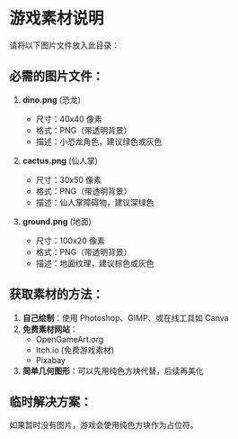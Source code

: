 # 游戏素材说明

请将以下图片文件放入此目录：

## 必需的图片文件：

1. **dino.png** (恐龙)
   - 尺寸：40x40 像素
   - 格式：PNG（带透明背景）
   - 描述：小恐龙角色，建议绿色或灰色

2. **cactus.png** (仙人掌)
   - 尺寸：30x50 像素  
   - 格式：PNG（带透明背景）
   - 描述：仙人掌障碍物，建议深绿色

3. **ground.png** (地面)
   - 尺寸：100x20 像素
   - 格式：PNG（带透明背景）
   - 描述：地面纹理，建议棕色或灰色

## 获取素材的方法：

1. **自己绘制**：使用 Photoshop、GIMP、或在线工具如 Canva
2. **免费素材网站**：
   - OpenGameArt.org
   - Itch.io (免费游戏素材)
   - Pixabay
3. **简单几何图形**：可以先用纯色方块代替，后续再美化

## 临时解决方案：
如果暂时没有图片，游戏会使用纯色方块作为占位符。
